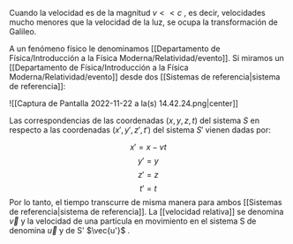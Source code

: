Cuando la velocidad es de la magnitud $v << c$ , es decir, velocidades mucho menores que la velocidad de la luz, se ocupa la transformación de Galileo. 

A un fenómeno físico le denominamos [[Departamento de Física/Introducción a la Física Moderna/Relatividad/evento]]. Si miramos un [[Departamento de Física/Introducción a la Física Moderna/Relatividad/evento]] desde dos [[Sistemas de referencia|sistema de referencia]]: 

![[Captura de Pantalla 2022-11-22 a la(s) 14.42.24.png|center]]

Las correspondencias de las coordenadas $(x,y,z,t)$ del sistema $S$ en respecto a las coordenadas $(x',y',z',t')$ del sistema $S'$ vienen dadas por: 

$$ x' = x-vt $$ $$ y' = y $$ $$z' = z$$ $$t' = t$$
Por lo tanto, el tiempo transcurre de misma manera para ambos [[Sistemas de referencia|sistema de referencia]]. La [[velocidad relativa]] se denomina $\vec{v}$ y la velocidad de una partícula en movimiento en el sistema S de denomina $\vec{u}$ y de S' $\vec{u'}$ . 